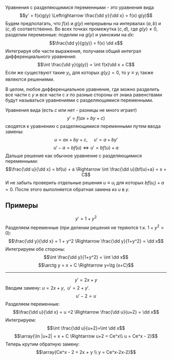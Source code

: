 
Уравнения с разделяющимися переменными - это уравнения вида
$$y' = f(x)g(y) \Leftrightarrow \frac{\dd y}{\dd x} = f(x) g(y)$$
Будем предполагать, что $f(x)$ и $g(y)$ непрерывны на интервалах $(a,b)$ и $(c,d)$ соответственно. Во всех точках промежутка $(c,d)$, где $g(y) \neq 0$, разделим переменные: поделим на $g(y)$ и умножим на $\dd x$:
$$\frac{\dd y}{g(y)} = f(x) \dd x$$
Интегрируя обе части выражения, получаем общий интеграл дифференциального уравнения:
$$\int \frac{\dd y}{g(y)} = \int f(x)\dd x + C$$
Если же существуют такие $y_i$, для которых $g(y_i) = 0$, то $y \equiv y_i$ также являются решениями.

В целом, любое дифференциальное уравнение, где можно разделить все части с $y$ и все части с $x$ по разные стороны от знака равенствами будут называться уравнениями с разделяющимися переменными.

Уравнения вида (есть $c$ или нет - разницы не много играет)
$$y' = f(ax+by+c)$$
сводятся к уравнению с разделяющимися переменными путем ввода замены:
$$u = ax+by+c, \ \ \ \ \ u' = a + by'$$
$$u'-a = bf(u) \Leftrightarrow u' = bf(u) + a$$
Дальше решение как обычное уравнение с разделяющимися переменными:
$$\frac{\dd u}{\dd x} = bf(u) + a \Rightarrow \int \frac{\dd u}{bf(u)+a} = x + C$$
И не забыть проверить отдельные решения $u \equiv u_i$ для которых $bf(u_i) + a= 0$. После этого выполняется обратная замена из $u$ в $y$.

## Примеры
$$y' = 1+y^2$$
Разделяем переменные (при делении решения не теряются т.к. $1+y^2>0$): 
$$\frac{\dd y}{\dd x} = 1 + y^2 \Rightarrow \frac{\dd y}{1+y^2} = \dd x$$
Интегрируем обе стороны:
$$\int \frac{\dd y}{1+y^2} = \int \dd x$$
$$\arctg y = x + C \Rightarrow y=\tg (x+C)$$

---
$$y' = 2x+y$$
Вводим замену: $u = 2x+y, \ \  u' = 2+y'$.
$$u'-2 = u$$
Разделяем переменные:
$$\frac{\dd u}{\dd x} = u +2 \Rightarrow \frac{\dd u}{u+2} = \dd x$$
Интегрируем:
$$\int \frac{\dd u}{u+2}=\int \dd x$$
$$\array{\ln |u+2| = x + C \Rightarrow u+2 = Ce^x\\ u = Ce^x - 2}$$
Теперь крутим обратную замену:
$$\array{Ce^x - 2 = 2x + y \\ y = Ce^x-2x-2}$$
